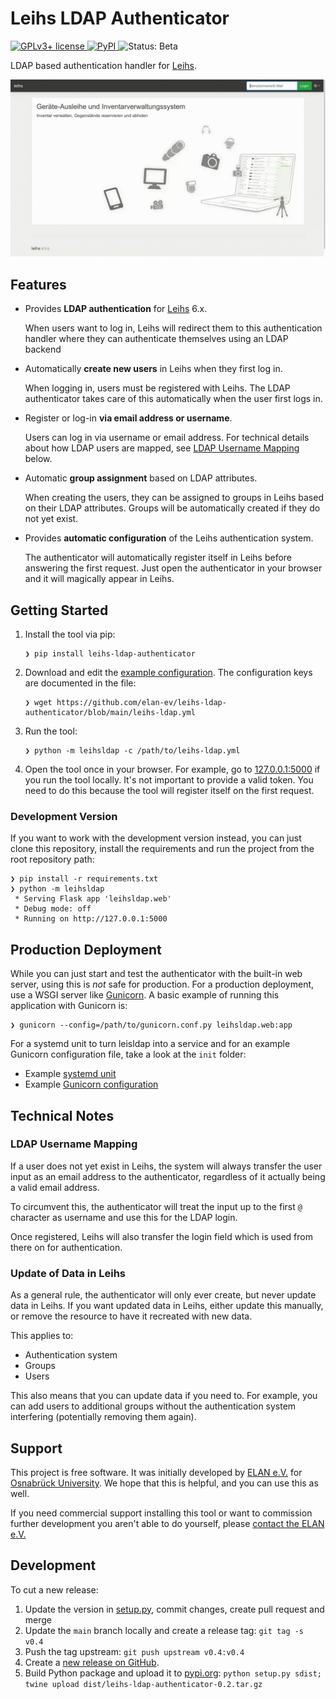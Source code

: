 # Leihs LDAP Authenticator

[![GPLv3+ license](https://img.shields.io/github/license/elan-ev/leihs-ldap-authenticator)
](https://github.com/elan-ev/leihs-ldap-authenticator/blob/main/LICENSE)
[![PyPI](https://img.shields.io/pypi/v/leihs-ldap-authenticator?color=blue)
](https://pypi.org/project/leihs-ldap-authenticator/)
![Status: Beta](https://img.shields.io/badge/status-beta-yellow)

LDAP based authentication handler for [Leihs](https://github.com/leihs/leihs).

![Leihs Login Process](leihs-ldap-login.gif)

## Features

- Provides __LDAP authentication__ for [Leihs](https://github.com/leihs/leihs) 6.x.

  When users want to log in, Leihs will redirect them to this authentication handler where they can authenticate themselves using an LDAP backend

- Automatically __create new users__ in Leihs when they first log in.

  When logging in, users must be registered with Leihs.
  The LDAP authenticator takes care of this automatically when the user first logs in.

- Register or log-in __via email address or username__.

  Users can log in via username or email address.
  For technical details about how LDAP users are mapped, see [LDAP Username Mapping](#ldap-username-mapping) below.

- Automatic __group assignment__ based on LDAP attributes.

  When creating the users, they can be assigned to groups in Leihs based on their LDAP attributes. Groups will be automatically created if they do not yet exist.

- Provides __automatic configuration__ of the Leihs authentication system.

  The authenticator will automatically register itself in Leihs before answering the first request.
  Just open the authenticator in your browser and it will magically appear in Leihs.

## Getting Started

1. Install the tool via pip:

   ```
   ❯ pip install leihs-ldap-authenticator
   ```

2. Download and edit the [example configuration](https://github.com/elan-ev/leihs-ldap-authenticator/blob/main/leihs-ldap.yml).
   The configuration keys are documented in the file:

   ```
   ❯ wget https://github.com/elan-ev/leihs-ldap-authenticator/blob/main/leihs-ldap.yml
   ```

3. Run the tool:

   ```
   ❯ python -m leihsldap -c /path/to/leihs-ldap.yml
   ```

4. Open the tool once in your browser.
   For example, go to [127.0.0.1:5000](http://127.0.0.1:5000) if you run the tool locally.
   It's not important to provide a valid token.
   You need to do this because the tool will register itself on the first request.

### Development Version

If you want to work with the development version instead,
you can just clone this repository, install the requirements
and run the project from the root repository path:

```
❯ pip install -r requirements.txt
❯ python -m leihsldap
 * Serving Flask app 'leihsldap.web'
 * Debug mode: off
 * Running on http://127.0.0.1:5000
```

## Production Deployment

While you can just start and test the authenticator with the built-in web server,
using this is _not_ safe for production.
For a production deployment, use a WSGI server like [Gunicorn](https://gunicorn.org/).
A basic example of running this application with Gunicorn is:

```
❯ gunicorn --config=/path/to/gunicorn.conf.py leihsldap.web:app
```

For a systemd unit to turn leisldap into a service and for an example Gunicorn configuration file, take a look at the `init` folder:

- Example [systemd unit](init/leihsldap.service)
- Example [Gunicorn configuration](init/gunicorn.conf.py)

## Technical Notes

### LDAP Username Mapping

If a user does not yet exist in Leihs, the system will always transfer the user input as an email address to the authenticator, regardless of it actually being a valid email address.

To circumvent this, the authenticator will treat the input up to the first `@` character as username and use this for the LDAP login.

Once registered, Leihs will also transfer the login field which is used from there on for authentication.

### Update of Data in Leihs

As a general rule, the authenticator will only ever create,
but never update data in Leihs.
If you want updated data in Leihs,
either update this manually,
or remove the resource to have it recreated with new data.

This applies to:

- Authentication system
- Groups
- Users

This also means that you can update data if you need to.
For example, you can add users to additional groups without the authentication system interfering (potentially removing them again).

## Support

This project is free software. It was initially developed by [ELAN e.V.](https://elan-ev.de) for [Osnabrück University](https://uos.de). We hope that this is helpful, and you can use this as well.

If you need commercial support installing this tool or want to commission further development you aren't able to do yourself, please [contact the ELAN e.V.](https://elan-ev.de)

## Development

To cut a new release:

1. Update the version in [setup.py](setup.py), commit changes, create pull request and merge
1. Update the `main` branch locally and create a release tag: `git tag -s v0.4`
1. Push the tag upstream: `git push upstream v0.4:v0.4`
1. Create a [new release on GitHub](https://github.com/elan-ev/leihs-ldap-authenticator/releases/new).
1. Build Python package and upload it to [pypi.org](https://pypi.org): `python setup.py sdist; twine upload dist/leihs-ldap-authenticator-0.2.tar.gz`
